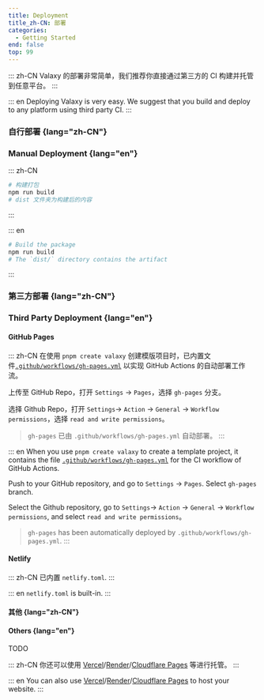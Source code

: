 ```yaml
---
title: Deployment
title_zh-CN: 部署
categories:
  - Getting Started
end: false
top: 99
---
```


::: zh-CN
Valaxy 的部署非常简单，我们推荐你直接通过第三方的 CI 构建并托管到任意平台。
:::

::: en
Deploying Valaxy is very easy. We suggest that you build and deploy to any platform using third party CI.
:::

### 自行部署 {lang="zh-CN"}

### Manual Deployment {lang="en"}

::: zh-CN

```bash
# 构建打包
npm run build
# dist 文件夹为构建后的内容
```

:::

::: en

```bash
# Build the package
npm run build
# The `dist/` directory contains the artifact
```

:::

### 第三方部署 {lang="zh-CN"}

### Third Party Deployment {lang="en"}

#### GitHub Pages

::: zh-CN
在使用 `pnpm create valaxy` 创建模版项目时，已内置文件[`.github/workflows/gh-pages.yml`](https://github.com/YunYouJun/valaxy/blob/main/packages/create-valaxy/template/.github/workflows/gh-pages.yml) 以实现 GitHub Actions 的自动部署工作流。

上传至 GitHub Repo，打开 `Settings` -> `Pages`，选择 `gh-pages` 分支。

选择 Github Repo，打开 `Settings`-> `Action` -> `General` -> `Workflow permissions`，选择 `read and write permissions`。

> `gh-pages` 已由 `.github/workflows/gh-pages.yml` 自动部署。
:::

::: en
When you use `pnpm create valaxy` to create a template project, it contains the file [`.github/workflows/gh-pages.yml`](https://github.com/YunYouJun/valaxy/blob/main/packages/create-valaxy/template/.github/workflows/gh-pages.yml) for the CI workflow of GitHub Actions.

Push to your GitHub repository, and go to `Settings` -> `Pages`. Select `gh-pages` branch.

Select the Github repository, go to `Settings`-> `Action` -> `General` -> `Workflow permissions`, and select `read and write permissions`。

> `gh-pages` has been automatically deployed by `.github/workflows/gh-pages.yml`.
:::

#### Netlify

::: zh-CN
已内置 `netlify.toml`.
:::

::: en
`netlify.toml` is built-in.
:::

#### 其他 {lang="zh-CN"}

#### Others {lang="en"}

TODO

::: zh-CN
你还可以使用 [Vercel](https://vercel.com/)/[Render](https://render.com/)/[Cloudflare Pages](https://pages.cloudflare.com/) 等进行托管。
:::

::: en
You can also use [Vercel](https://vercel.com/)/[Render](https://render.com/)/[Cloudflare Pages](https://pages.cloudflare.com/) to host your website.
:::
